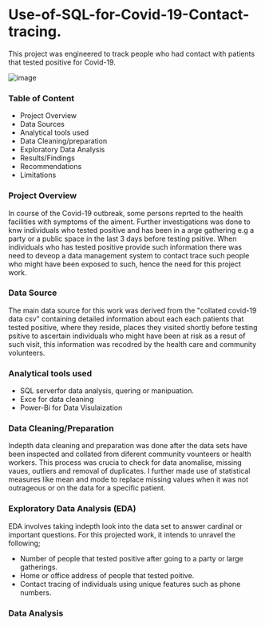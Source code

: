 # Use-of-SQL-for-Covid-19-Contact-tracing.
This project was engineered to track people who had contact with patients that tested positive for Covid-19.

![image](https://github.com/user-attachments/assets/6e6520ad-c56e-478d-8d99-331b40523f17)



### Table of Content
- Project Overview
- Data Sources
- Analytical tools used
- Data Cleaning/preparation
- Exploratory Data Analysis
- Results/Findings
- Recommendations
- Limitations

### Project Overview
In course of the Covid-19 outbreak, some persons reprted to the health facilities with symptoms of the aiment. Further investigations was done to knw individuals who tested positive and has been in a arge gathering e.g a party or a public space in the last 3 days before testing psitive. When individuals who has tested positive provide such information there was need to deveop a data management system to contact trace such people who might have been exposed to such, hence the need for this project work.

### Data Source
The main data source for this work was derived from the "collated covid-19 data csv" containing detailed information about each each patients that tested positive, where they reside, places they visited shortly before testing psitive to ascertain individuals who might have been at risk as a resut of such visit, this information was recodred by the health care and community volunteers. 

### Analytical tools used
- SQL serverfor data analysis, quering or manipuation.
- Exce for data cleaning
- Power-Bi for Data Visulaization

### Data Cleaning/Preparation
Indepth data cleaning and preparation was done after the data sets have been inspected and collated from diferent community vounteers or health workers. This process was crucia to check for data anomalise, missing vaues, outliers and removal of duplicates. I further made use of statistical measures like mean and mode to replace missing values when it was not outrageous or on the data for a specific patient. 
 
### Exploratory Data Analysis (EDA)

EDA involves taking indepth look into the data set to answer cardinal or important questions. For this projected work, it intends to unravel the following;
- Number of people that tested positive after going to a party or large gatherings.
- Home or office address of people that tested poitive.
- Contact tracing of individuals using unique features such as phone numbers.

### Data Analysis
